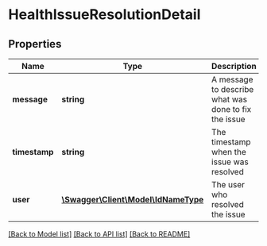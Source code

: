 # HealthIssueResolutionDetail

## Properties
Name | Type | Description | Notes
------------ | ------------- | ------------- | -------------
**message** | **string** | A message to describe what was done to fix the issue | [optional] 
**timestamp** | **string** | The timestamp when the issue was resolved | 
**user** | [**\Swagger\Client\Model\IdNameType**](IdNameType.md) | The user who resolved the issue | 

[[Back to Model list]](../README.md#documentation-for-models) [[Back to API list]](../README.md#documentation-for-api-endpoints) [[Back to README]](../README.md)


